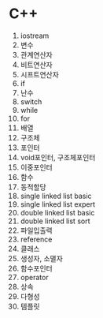 # C++
1. iostream
2. 변수
3. 관계연산자
4. 비트연산자
5. 시프트연산자
6. if
7. 난수
8. switch
9. while
10. for
11. 배열
12. 구조체
13. 포인터
14. void포인터, 구조체포인터
15. 이중포인터
16. 함수
17. 동적할당
18. single linked list basic
19. single linked list expert
20. double linked list basic
21. double linked list sort
22. 파일입출력
23. reference
24. 클래스
25. 생성자, 소멸자
26. 함수포인터
27. operator
28. 상속
29. 다형성
30. 템플릿
